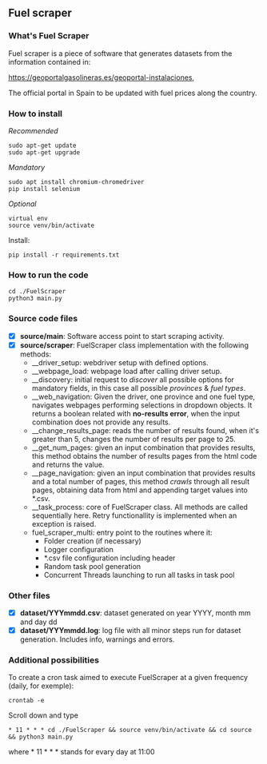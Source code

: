 ## Fuel scraper


### What's Fuel Scraper
Fuel scraper is a piece of software that generates datasets from the information contained in:

https://geoportalgasolineras.es/geoportal-instalaciones, 

The official portal in Spain to be updated with fuel prices along the country. 

### How to install

*Recommended*

    sudo apt-get update
    sudo apt-get upgrade

*Mandatory*

    sudo apt install chromium-chromedriver
    pip install selenium

*Optional*

    virtual env
    source venv/bin/activate
 
Install:

    pip install -r requirements.txt

### How to run the code

    cd ./FuelScraper
    python3 main.py

### Source code files

- [x] **source/main**: Software access point to start scraping activity.
- [x] **source/scraper**: FuelScraper class implementation with the following methods:
  - __driver_setup: webdriver setup with defined options.
  - __webpage_load: webpage load after calling driver setup.
  - __discovery: initial request to *discover* all possible options for mandatory fields, in this case all possible *provinces* & *fuel types*.
  - __web_navigation: Given the driver, one province and one fuel type, navigates webpages performing selections in dropdown objects. It returns a boolean related with **no-results error**, when the input combination does not provide any results. 
  - __change_results_page: reads the number of results found, when it's greater than 5, changes the number of results per page to 25.
  - __get_num_pages: given an input combination that provides results, this method obtains the number of results pages from the html code and returns the value.
  - __page_navigation: given an input combination that provides results and a total number of pages, this method *crawls* through all result pages, obtaining data from html and appending target values into *.csv.
  - __task_process: core of FuelScraper class. All methods are called sequentially here. Retry functionallity is implemented when an exception is raised.
  - fuel_scraper_multi: entry point to the routines where it:
    - Folder creation (if necessary)
    - Logger configuration
    - *.csv file configuration including header
    - Random task pool generation
    - Concurrent Threads launching to run all tasks in task pool

### Other files

- [x] **dataset/YYYmmdd.csv**: dataset generated on year YYYY, month mm and day dd
- [x] **dataset/YYYmmdd.log**: log file with all minor steps run for dataset generation. Includes info, warnings and errors.

### Additional possibilities

To create a cron task aimed to execute FuelScraper at a given frequency (daily, for exemple):

    crontab -e

Scroll down and type

    * 11 * * * cd ./FuelScraper && source venv/bin/activate && cd source && python3 main.py
   
where * 11 * * * stands for evary day at 11:00

